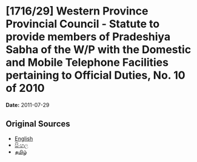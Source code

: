 # [1716/29] Western Province Provincial Council - Statute to provide members of Pradeshiya Sabha of the W/P with the Domestic and Mobile Telephone Facilities pertaining to Official Duties, No. 10 of 2010

**Date:** 2011-07-29

## Original Sources

- [English](https://documents.gov.lk/view/extra-gazettes/2011/7/1716-29_E.pdf)
- [සිංහල](https://documents.gov.lk/view/extra-gazettes/2011/7/1716-29_S.pdf)
- [தமிழ்](https://documents.gov.lk/view/extra-gazettes/2011/7/1716-29_T.pdf)
